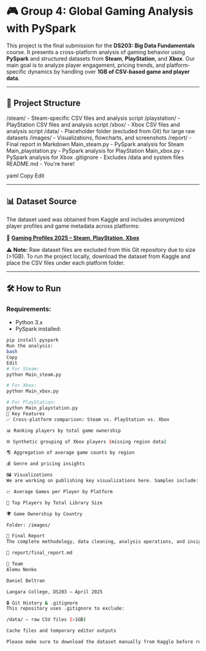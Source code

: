 # 🎮 Group 4: Global Gaming Analysis with PySpark

This project is the final submission for the **DS203: Big Data Fundamentals** course. It presents a cross-platform analysis of gaming behavior using **PySpark** and structured datasets from **Steam**, **PlayStation**, and **Xbox**. Our main goal is to analyze player engagement, pricing trends, and platform-specific dynamics by handling over **1GB of CSV-based game and player data**.

---

## 📁 Project Structure

/steam/ - Steam-specific CSV files and analysis script
/playstation/ - PlayStation CSV files and analysis script
/xbox/ - Xbox CSV files and analysis script
/data/ - Placeholder folder (excluded from Git) for large raw datasets
/images/ - Visualizations, flowcharts, and screenshots
/report/ - Final report in Markdown
Main_steam.py - PySpark analysis for Steam
Main_playstation.py - PySpark analysis for PlayStation
Main_xbox.py - PySpark analysis for Xbox
.gitignore - Excludes /data and system files
README.md - You're here!

yaml
Copy
Edit

---

## 📊 Dataset Source

The dataset used was obtained from Kaggle and includes anonymized player profiles and game metadata across platforms:

🔗 **[Gaming Profiles 2025 – Steam, PlayStation, Xbox](https://www.kaggle.com/datasets/artyomkruglov/gaming-profiles-2025-steam-playstation-xbox)**

⚠️ **Note:** Raw dataset files are excluded from this Git repository due to size (>1GB). To run the project locally, download the dataset from Kaggle and place the CSV files under each platform folder.

---

## 🛠️ How to Run

### Requirements:
- Python 3.x
- PySpark installed:  
```bash
pip install pyspark
Run the analysis:
bash
Copy
Edit
# For Steam:
python Main_steam.py

# For Xbox:
python Main_xbox.py

# For PlayStation:
python Main_playstation.py
🧠 Key Features
✅ Cross-platform comparison: Steam vs. PlayStation vs. Xbox

📊 Ranking players by total game ownership

🌐 Synthetic grouping of Xbox players (missing region data)

🌎 Aggregation of average game counts by region

💰 Genre and pricing insights

🖼️ Visualizations
We are working on publishing key visualizations here. Samples include:

📈 Average Games per Player by Platform

🧍 Top Players by Total Library Size

🌍 Game Ownership by Country

Folder: /images/

📄 Final Report
The complete methodology, data cleaning, analysis operations, and insights are available in our final project report:

📘 report/final_report.md

👥 Team
Alemu Nenko

Daniel Beltran

Langara College, DS203 – April 2025

🔒 Git History & .gitignore
This repository uses .gitignore to exclude:

/data/ – raw CSV files (>1GB)

Cache files and temporary editor outputs

Please make sure to download the dataset manually from Kaggle before running the PySpark scripts.


